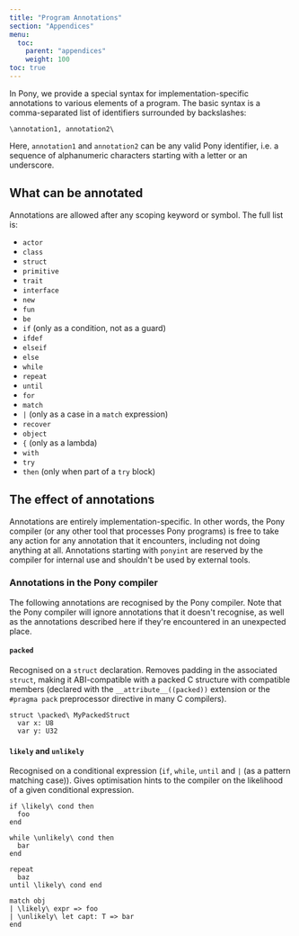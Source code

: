 ```yaml
---
title: "Program Annotations"
section: "Appendices"
menu:
  toc:
    parent: "appendices"
    weight: 100
toc: true
---
```


In Pony, we provide a special syntax for implementation-specific annotations to various elements of a program. The basic syntax is a comma-separated list of identifiers surrounded by backslashes:

```pony
\annotation1, annotation2\
```

Here, `annotation1` and `annotation2` can be any valid Pony identifier, i.e. a sequence of alphanumeric characters starting with a letter or an underscore.

## What can be annotated

Annotations are allowed after any scoping keyword or symbol. The full list is:

- `actor`
- `class`
- `struct`
- `primitive`
- `trait`
- `interface`
- `new`
- `fun`
- `be`
- `if` (only as a condition, not as a guard)
- `ifdef`
- `elseif`
- `else`
- `while`
- `repeat`
- `until`
- `for`
- `match`
- `|` (only as a case in a `match` expression)
- `recover`
- `object`
- `{` (only as a lambda)
- `with`
- `try`
- `then` (only when part of a `try` block)

## The effect of annotations

Annotations are entirely implementation-specific. In other words, the Pony compiler (or any other tool that processes Pony programs) is free to take any action for any annotation that it encounters, including not doing anything at all. Annotations starting with `ponyint` are reserved by the compiler for internal use and shouldn't be used by external tools.

### Annotations in the Pony compiler

The following annotations are recognised by the Pony compiler. Note that the Pony compiler will ignore annotations that it doesn't recognise, as well as the annotations described here if they're encountered in an unexpected place.

#### `packed`

Recognised on a `struct` declaration. Removes padding in the associated `struct`, making it ABI-compatible with a packed C structure with compatible members (declared with the `__attribute__((packed))` extension or the `#pragma pack` preprocessor directive in many C compilers).

```pony
struct \packed\ MyPackedStruct
  var x: U8
  var y: U32
```

#### `likely` and `unlikely`

Recognised on a conditional expression (`if`, `while`, `until` and `|` (as a pattern matching case)). Gives optimisation hints to the compiler on the likelihood of a given conditional expression.

```pony
if \likely\ cond then
  foo
end

while \unlikely\ cond then
  bar
end

repeat
  baz
until \likely\ cond end

match obj
| \likely\ expr => foo
| \unlikely\ let capt: T => bar
end
```

